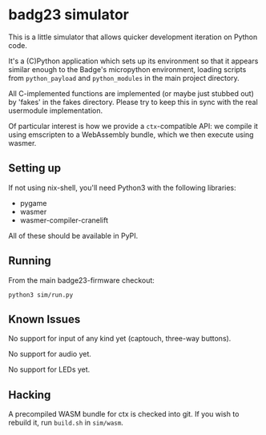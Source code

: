 badg23 simulator
===

This is a little simulator that allows quicker development iteration on Python code.

It's a (C)Python application which sets up its environment so that it appears similar enough to the Badge's micropython environment, loading scripts from `python_payload` and `python_modules` in the main project directory.

All C-implemented functions are implemented (or maybe just stubbed out) by 'fakes' in the fakes directory. Please try to keep this in sync with the real usermodule implementation.

Of particular interest is how we provide a `ctx`-compatible API: we compile it using emscripten to a WebAssembly bundle, which we then execute using wasmer.

Setting up
---

If not using nix-shell, you'll need Python3 with the following libraries:

 - pygame
 - wasmer
 - wasmer-compiler-cranelift

All of these should be available in PyPI.

Running
---

From the main badge23-firmware checkout:

```
python3 sim/run.py
```

Known Issues
---

No support for input of any kind yet (captouch, three-way buttons).

No support for audio yet.

No support for LEDs yet.

Hacking
---

A precompiled WASM bundle for ctx is checked into git. If you wish to rebuild it, run `build.sh` in `sim/wasm`.
